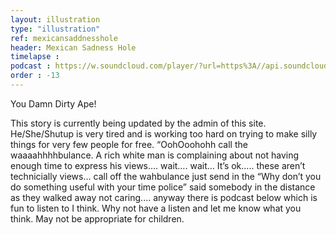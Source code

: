 ```yaml
---
layout: illustration
type: "illustration"
ref: mexicansaddnesshole
header: Mexican Sadness Hole
timelapse : 
podcast : https://w.soundcloud.com/player/?url=https%3A//api.soundcloud.com/tracks/245866304
order : -13
---
```


You Damn Dirty Ape!

This story is currently being updated by the admin of this site. He/She/Shutup is very tired and is working too hard on trying to make silly things for very few people for free. “OohOoohohh call the waaaahhhhbulance. A rich white man is complaining about not having enough time to express his views…. wait…. wait… It’s ok….. these aren’t technicially views… call off the wahbulance just send in the “Why don’t you do something useful with your time police” said somebody in the distance as they walked away not caring.... anyway there is podcast below which is fun to listen to I think. Why not have a listen and let me know what you think. May not be appropriate for children.

